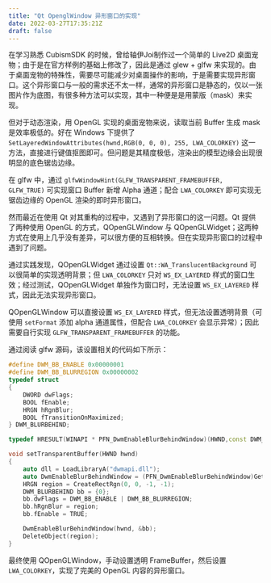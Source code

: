 ```yaml
---
title: "Qt OpenglWindow 异形窗口的实现"
date: 2022-03-27T17:35:21Z
draft: false
---
```


在学习熟悉 CubismSDK 的时候，曾给轴伊Joi制作过一个简单的 Live2D 桌面宠物；由于是在官方样例的基础上修改了，因此是通过 glew + glfw 来实现的。由于桌面宠物的特殊性，需要尽可能减少对桌面操作的影响，于是需要实现异形窗口。这个异形窗口与一般的需求还不太一样，通常的异形窗口是静态的，仅以一张图片作为底图，有很多种方法可以实现，其中一种便是是用蒙版（mask）来实现。

但对于动态渲染，用 OpenGL 实现的桌面宠物来说，读取当前 Buffer 生成 mask 是效率极低的。好在 Windows 下提供了 `SetLayeredWindowAttributes(hwnd,RGB(0, 0, 0), 255, LWA_COLORKEY)` 这一方法，直接进行键值抠图即可。但问题是其精度极低，渲染出的模型边缘会出现很明显的底色锯齿边缘。

在 glfw 中，通过 `glfwWindowHint(GLFW_TRANSPARENT_FRAMEBUFFER, GLFW_TRUE)` 可实现窗口 Buffer 新增 Alpha 通道；配合 `LWA_COLORKEY` 即可实现无锯齿边缘的 OpenGL 渲染的即时异形窗口。

然而最近在使用 Qt 对其重构的过程中，又遇到了异形窗口的这一问题。Qt 提供了两种使用 OpenGL 的方式，QOpenGLWindow 与 QOpenGLWidget；这两种方式在使用上几乎没有差异，可以很方便的互相转换。但在实现异形窗口的过程中遇到了问题。

通过实践发现，QOpenGLWidget 通过设置 `Qt::WA_TranslucentBackground` 可以很简单的实现透明背景；但 `LWA_COLORKEY` 只对 `WS_EX_LAYERED` 样式的窗口生效；经过测试，QOpenGLWidget 单独作为窗口时，无法设置 `WS_EX_LAYERED` 样式，因此无法实现异形窗口。

QOpenGLWindow 可以直接设置 `WS_EX_LAYERED` 样式，但无法设置透明背景（可使用 `setFormat` 添加 alpha 通道属性，但配合 `LWA_COLORKEY` 会显示异常）；因此需要自行实现 `GLFW_TRANSPARENT_FRAMEBUFFER` 的功能。

通过阅读 glfw 源码，该设置相关的代码如下所示：

```cpp
#define DWM_BB_ENABLE 0x00000001
#define DWM_BB_BLURREGION 0x00000002
typedef struct
{
    DWORD dwFlags;
    BOOL fEnable;
    HRGN hRgnBlur;
    BOOL fTransitionOnMaximized;
} DWM_BLURBEHIND;

typedef HRESULT(WINAPI * PFN_DwmEnableBlurBehindWindow)(HWND,const DWM_BLURBEHIND*);

void setTransparentBuffer(HWND hwnd)
{
    auto dll = LoadLibraryA("dwmapi.dll");
    auto DwmEnableBlurBehindWindow = (PFN_DwmEnableBlurBehindWindow)GetProcAddress((HMODULE) dll, "DwmEnableBlurBehindWindow");
    HRGN region = CreateRectRgn(0, 0, -1, -1);
    DWM_BLURBEHIND bb = {0};
    bb.dwFlags = DWM_BB_ENABLE | DWM_BB_BLURREGION;
    bb.hRgnBlur = region;
    bb.fEnable = TRUE;

    DwmEnableBlurBehindWindow(hwnd, &bb);
    DeleteObject(region);
}
```

最终使用 QOpenGLWindow，手动设置透明 FrameBuffer，然后设置 `LWA_COLORKEY`，实现了完美的 OpenGL 内容的异形窗口。
